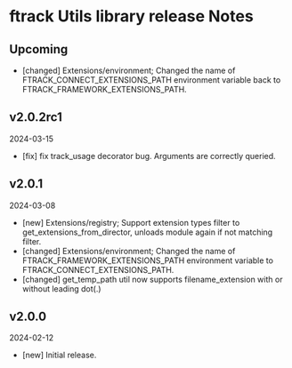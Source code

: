 # ftrack Utils library release Notes

## Upcoming

* [changed] Extensions/environment; Changed the name of FTRACK_CONNECT_EXTENSIONS_PATH environment variable back to FTRACK_FRAMEWORK_EXTENSIONS_PATH.

## v2.0.2rc1
2024-03-15

* [fix] fix track_usage decorator bug. Arguments are correctly queried.


## v2.0.1
2024-03-08

* [new] Extensions/registry; Support extension types filter to get_extensions_from_director, unloads module again if not matching filter.
* [changed] Extensions/environment; Changed the name of FTRACK_FRAMEWORK_EXTENSIONS_PATH environment variable to FTRACK_CONNECT_EXTENSIONS_PATH.
* [changed] get_temp_path util now supports filename_extension with or without leading dot(.)


## v2.0.0
2024-02-12

*  [new] Initial release.
